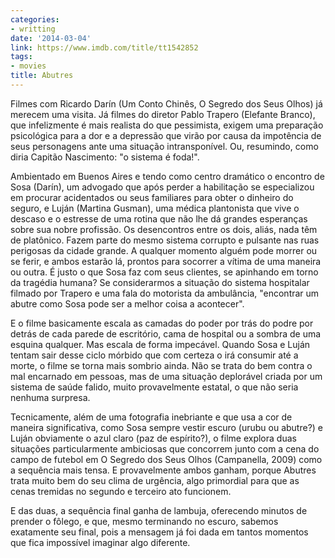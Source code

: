 ```yaml
---
categories:
- writting
date: '2014-03-04'
link: https://www.imdb.com/title/tt1542852
tags:
- movies
title: Abutres
---
```


Filmes com Ricardo Darín (Um Conto Chinês, O Segredo dos Seus Olhos) já merecem uma visita. Já filmes do diretor Pablo Trapero (Elefante Branco), que infelizmente é mais realista do que pessimista, exigem uma preparação psicológica para a dor e a depressão que virão por causa da impotência de seus personagens ante uma situação intransponível. Ou, resumindo, como diria Capitão Nascimento: "o sistema é foda!".

Ambientado em Buenos Aires e tendo como centro dramático o encontro de Sosa (Darín), um advogado que após perder a habilitação se especializou em procurar acidentados ou seus familiares para obter o dinheiro do seguro, e Luján (Martina Gusman), uma médica plantonista que vive o descaso e o estresse de uma rotina que não lhe dá grandes esperanças sobre sua nobre profissão. Os desencontros entre os dois, aliás, nada têm de platônico. Fazem parte do mesmo sistema corrupto e pulsante nas ruas perigosas da cidade grande. A qualquer momento alguém pode morrer ou se ferir, e ambos estarão lá, prontos para socorrer a vítima de uma maneira ou outra. É justo o que Sosa faz com seus clientes, se apinhando em torno da tragédia humana? Se considerarmos a situação do sistema hospitalar filmado por Trapero e uma fala do motorista da ambulância, "encontrar um abutre como Sosa pode ser a melhor coisa a acontecer".

E o filme basicamente escala as camadas do poder por trás do podre por detrás de cada parede de escritório, cama de hospital ou a sombra de uma esquina qualquer. Mas escala de forma impecável. Quando Sosa e Luján tentam sair desse ciclo mórbido que com certeza o irá consumir até a morte, o filme se torna mais sombrio ainda. Não se trata do bem contra o mal encarnado em pessoas, mas de uma situação deplorável criada por um sistema de saúde falido, muito provavelmente estatal, o que não seria nenhuma surpresa.

Tecnicamente, além de uma fotografia inebriante e que usa a cor de maneira significativa, como Sosa sempre vestir escuro (urubu ou abutre?) e Luján obviamente o azul claro (paz de espírito?), o filme explora duas situações particularmente ambiciosas que concorrem junto com a cena do campo de futebol em O Segredo dos Seus Olhos (Campanella, 2009) como a sequência mais tensa. E provavelmente ambos ganham, porque Abutres trata muito bem do seu clima de urgência, algo primordial para que as cenas tremidas no segundo e terceiro ato funcionem.

E das duas, a sequência final ganha de lambuja, oferecendo minutos de prender o fôlego, e que, mesmo terminando no escuro, sabemos exatamente seu final, pois a mensagem já foi dada em tantos momentos que fica impossível imaginar algo diferente.